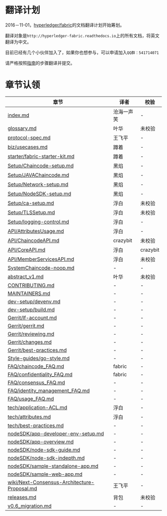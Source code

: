 # 翻译计划
2016－11-01，[hyperledger/fabric](https://github.com/hyperledger/fabric)的文档翻译计划开始筹划。

翻译对象是`http://hyperledger-fabric.readthedocs.io`上的所有文档，将英文翻译为中文。

目前已经有几个小伙伴加入了，如果你也想参与，可以申请加入`QQ群：541714071`

请严格按照[指南](https://github.com/hyperledgerchina/fabric_zh_CN_plan/blob/master/guideline.md)的步骤翻译并提交。

# 章节认领
| 章节 | 译者 | 校验 |
| --- | --- | --- |
| [index.md](https://github.com/hyperledgerchina/fabric_zh_CN/blob/v0.6_zh_CN/zh_CN/index.md) | 沧海一声笑 | - |
| [glossary.md](https://github.com/hyperledgerchina/fabric_zh_CN/blob/v0.6_zh_CN/zh_CN/glossary.md) | 叶华 | 未校验 |
| [protocol-spec.md](https://github.com/hyperledgerchina/fabric_zh_CN/blob/v0.6_zh_CN/zh_CN/protocol-spec.md) | 王飞平 | - |
| [biz/usecases.md](https://github.com/hyperledgerchina/fabric_zh_CN/blob/v0.6_zh_CN/zh_CN/biz/usecases.md) | 蹲着 | - |
| [starter/fabric-starter-kit.md](https://github.com/hyperledgerchina/fabric_zh_CN/blob/v0.6_zh_CN/zh_CN/starter/fabric-starter-kit.md) | 蹲着 | - |
| [Setup/Chaincode-setup.md](https://github.com/hyperledgerchina/fabric_zh_CN/blob/v0.6_zh_CN/zh_CN/Setup/Chaincode-setup.md) | 黑焰 | - |
| [Setup/JAVAChaincode.md](https://github.com/hyperledgerchina/fabric_zh_CN/blob/v0.6_zh_CN/zh_CN/Setup/JAVAChaincode.md) | 黑焰 | - |
| [Setup/Network-setup.md](https://github.com/hyperledgerchina/fabric_zh_CN/blob/v0.6_zh_CN/zh_CN/Setup/Network-setup.md) | 黑焰 | - |
| [Setup/NodeSDK-setup.md](https://github.com/hyperledgerchina/fabric_zh_CN/blob/v0.6_zh_CN/zh_CN/Setup/NodeSDK-setup.md) | 黑焰 | - |
| [Setup/ca-setup.md](https://github.com/hyperledgerchina/fabric_zh_CN/blob/v0.6_zh_CN/zh_CN/Setup/ca-setup.md) | 浮白 | 未校验 |
| [Setup/TLSSetup.md](https://github.com/hyperledgerchina/fabric_zh_CN/blob/v0.6_zh_CN/zh_CN/Setup/TLSSetup.md) | 浮白 | 未校验 |
| [Setup/logging-control.md](https://github.com/hyperledgerchina/fabric_zh_CN/blob/v0.6_zh_CN/zh_CN/Setup/logging-control.md) | 浮白 | - |
| [API/AttributesUsage.md](https://github.com/hyperledgerchina/fabric_zh_CN/blob/v0.6_zh_CN/zh_CN/API/AttributesUsage.md) | 浮白 | - |
| [API/ChaincodeAPI.md](https://github.com/hyperledgerchina/fabric_zh_CN/blob/v0.6_zh_CN/zh_CN/API/ChaincodeAPI.md) | crazybit | 未校验 |
| [API/CoreAPI.md](https://github.com/hyperledgerchina/fabric_zh_CN/blob/v0.6_zh_CN/zh_CN/API/CoreAPI.md) | 浮白 | crazybit |
| [API/MemberServicesAPI.md](https://github.com/hyperledgerchina/fabric_zh_CN/blob/v0.6_zh_CN/zh_CN/API/MemberServicesAPI.md) | 浮白 | 未校验 |
| [SystemChaincode-noop.md](https://github.com/hyperledgerchina/fabric_zh_CN/blob/v0.6_zh_CN/zh_CN/SystemChaincode-noop.md) | - | - |
| [abstract_v1.md](https://github.com/hyperledgerchina/fabric_zh_CN/blob/v0.6_zh_CN/zh_CN/abstract_v1.md) | 叶华 | 未校验 |
| [CONTRIBUTING.md](https://github.com/hyperledgerchina/fabric_zh_CN/blob/v0.6_zh_CN/zh_CN/CONTRIBUTING.md) | - | - |
| [MAINTAINERS.md](https://github.com/hyperledgerchina/fabric_zh_CN/blob/v0.6_zh_CN/zh_CN/MAINTAINERS.md) | - | - |
| [dev-setup/devenv.md](https://github.com/hyperledgerchina/fabric_zh_CN/blob/v0.6_zh_CN/zh_CN/dev-setup/devenv.md) | - | - |
| [dev-setup/build.md](https://github.com/hyperledgerchina/fabric_zh_CN/blob/v0.6_zh_CN/zh_CN/dev-setup/build.md) | - | - |
| [Gerrit/lf-account.md](https://github.com/hyperledgerchina/fabric_zh_CN/blob/v0.6_zh_CN/zh_CN/Gerrit/lf-account.md) | - | - |
| [Gerrit/gerrit.md](https://github.com/hyperledgerchina/fabric_zh_CN/blob/v0.6_zh_CN/zh_CN/Gerrit/gerrit.md) | - | - |
| [Gerrit/reviewing.md](https://github.com/hyperledgerchina/fabric_zh_CN/blob/v0.6_zh_CN/zh_CN/Gerrit/reviewing.md) | - | - |
| [Gerrit/changes.md](https://github.com/hyperledgerchina/fabric_zh_CN/blob/v0.6_zh_CN/zh_CN/Gerrit/changes.md) | - | - |
| [Gerrit/best-practices.md](https://github.com/hyperledgerchina/fabric_zh_CN/blob/v0.6_zh_CN/zh_CN/Gerrit/best-practices.md) | - | - |
| [Style-guides/go-style.md](https://github.com/hyperledgerchina/fabric_zh_CN/blob/v0.6_zh_CN/zh_CN/Style-guides/go-style.md) | - | - |
| [FAQ/chaincode_FAQ.md](https://github.com/hyperledgerchina/fabric_zh_CN/blob/v0.6_zh_CN/zh_CN/FAQ/chaincode_FAQ.md) | fabric | - |
| [FAQ/confidentiality_FAQ.md](https://github.com/hyperledgerchina/fabric_zh_CN/blob/v0.6_zh_CN/zh_CN/FAQ/confidentiality_FAQ.md) | fabric | - |
| [FAQ/consensus_FAQ.md](https://github.com/hyperledgerchina/fabric_zh_CN/blob/v0.6_zh_CN/zh_CN/FAQ/consensus_FAQ.md) | - | - |
| [FAQ/identity_management_FAQ.md](https://github.com/hyperledgerchina/fabric_zh_CN/blob/v0.6_zh_CN/zh_CN/FAQ/identity_management_FAQ.md) | - | - |
| [FAQ/usage_FAQ.md](https://github.com/hyperledgerchina/fabric_zh_CN/blob/v0.6_zh_CN/zh_CN/FAQ/usage_FAQ.md) | - | - |
| [tech/application-ACL.md](https://github.com/hyperledgerchina/fabric_zh_CN/blob/v0.6_zh_CN/zh_CN/tech/application-ACL.md) | 浮白 | - |
| [tech/attributes.md](https://github.com/hyperledgerchina/fabric_zh_CN/blob/v0.6_zh_CN/zh_CN/tech/attributes.md) | 浮白 | - |
| [tech/best-practices.md](https://github.com/hyperledgerchina/fabric_zh_CN/blob/v0.6_zh_CN/zh_CN/tech/best-practices.md) | - | - |
| [nodeSDK/app-developer-env-setup.md](https://github.com/hyperledgerchina/fabric_zh_CN/blob/v0.6_zh_CN/zh_CN/nodeSDK/app-developer-env-setup.md) | - | - |
| [nodeSDK/app-overview.md](https://github.com/hyperledgerchina/fabric_zh_CN/blob/v0.6_zh_CN/zh_CN/nodeSDK/app-overview.md) | - | - |
| [nodeSDK/node-sdk-guide.md](https://github.com/hyperledgerchina/fabric_zh_CN/blob/v0.6_zh_CN/zh_CN/nodeSDK/node-sdk-guide.md) | - | - |
| [nodeSDK/node-sdk-indepth.md](https://github.com/hyperledgerchina/fabric_zh_CN/blob/v0.6_zh_CN/zh_CN/nodeSDK/node-sdk-indepth.md) | - | - |
| [nodeSDK/sample-standalone-app.md](https://github.com/hyperledgerchina/fabric_zh_CN/blob/v0.6_zh_CN/zh_CN/nodeSDK/sample-standalone-app.md) | - | - |
| [nodeSDK/sample-web-app.md](https://github.com/hyperledgerchina/fabric_zh_CN/blob/v0.6_zh_CN/zh_CN/nodeSDK/sample-web-app.md) | - | - |
| [wiki/Next-Consensus-Architecture-Proposal.md](https://github.com/hyperledgerchina/fabric_zh_CN/blob/v0.6_zh_CN/zh_CN/wiki/Next-Consensus-Architecture-Proposal.md) | 王飞平 | - |
| [releases.md](https://github.com/hyperledgerchina/fabric_zh_CN/blob/v0.6_zh_CN/zh_CN/releases.md) | 背包 | 未校验 |
| [v0.6_migration.md](https://github.com/hyperledgerchina/fabric_zh_CN/blob/v0.6_zh_CN/zh_CN/v0.6_migration.md) | - | - |
